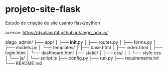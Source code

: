 # projeto-site-flask

Estudo de criação de site usanto flask/python

acesse:
https://dyuliano14.github.io/alego_admin/

alego_admin/
├── app/
│   ├── __init__.py
│   ├── routes.py
│   ├── forms.py
│   ├── models.py
│   └── templates/
│       ├── base.html
│       ├── index.html
│       ├── login.html
│       └── dashboard.html
├── static/
│   ├── css/
│   │   └── style.css
│   └── js/
│       └── script.js
├── config.py
├── run.py
├── requirements.txt
└── README.md
